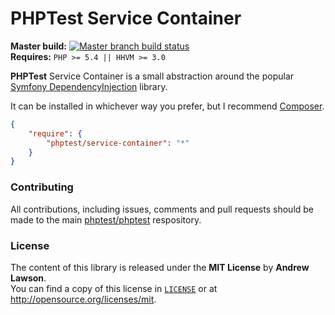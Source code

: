 # PHPTest Service Container

**Master build:** [![Master branch build status][travis-master]][travis]<br/>
**Requires:** `PHP >= 5.4 || HHVM >= 3.0`

**PHPTest** Service Container is a small abstraction around the popular
[Symfony DependencyInjection][symfony-di] library.

It can be installed in whichever way you prefer, but I recommend
[Composer][packagist].
```json
{
    "require": {
        "phptest/service-container": "*"
    }
}
```

### Contributing
All contributions, including issues, comments and pull requests should be made
to the main [phptest/phptest][phptest] respository.

### License
The content of this library is released under the **MIT License** by
**Andrew Lawson**.<br/> You can find a copy of this license in
[`LICENSE`][license] or at http://opensource.org/licenses/mit.

[travis]: https://travis-ci.org/phptest/phptest
[travis-master]: https://travis-ci.org/phptest/phptest.png?branch=master
[packagist]: https://packagist.org/packages/phptest/phptest
[license]: /LICENSE
[phptest]: https://github.com/phptest/phptest
[symfony-di]: https://github.com/symfony/DependencyInjection
